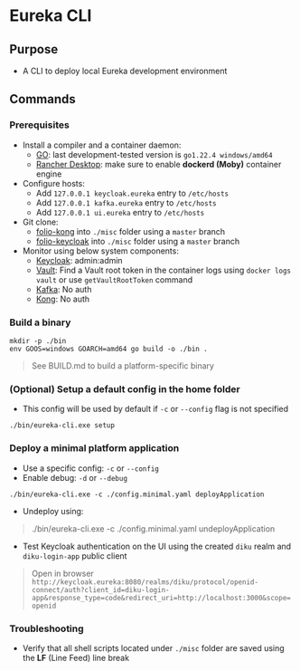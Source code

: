 # Eureka CLI

## Purpose

- A CLI to deploy local Eureka development environment

## Commands

### Prerequisites

- Install a compiler and a container daemon:
  - [GO](<https://go.dev/doc/install>): last development-tested version is `go1.22.4 windows/amd64`
  - [Rancher Desktop](<https://rancherdesktop.io/>): make sure to enable **dockerd (Moby)** container engine
- Configure hosts:
  - Add `127.0.0.1 keycloak.eureka` entry to `/etc/hosts`
  - Add `127.0.0.1 kafka.eureka` entry to `/etc/hosts`
  - Add `127.0.0.1 ui.eureka` entry to `/etc/hosts`
- Git clone:
  - [folio-kong](<https://github.com/folio-org/folio-kong>) into `./misc` folder using a `master` branch
  - [folio-keycloak](<https://github.com/folio-org/folio-keycloak>) into `./misc` folder using a `master` branch
- Monitor using below system components:
  - [Keycloak](<http://keycloak.eureka:8080>): admin:admin
  - [Vault](<http://localhost:8200>): Find a Vault root token in the container logs using `docker logs vault` or use `getVaultRootToken` command
  - [Kafka](<http://localhost:9080>): No auth
  - [Kong](<http://localhost:8002>): No auth  

### Build a binary
  
```shell
mkdir -p ./bin
env GOOS=windows GOARCH=amd64 go build -o ./bin .
```

> See BUILD.md to build a platform-specific binary

### (Optional) Setup a default config in the home folder

- This config will be used by default if `-c` or `--config` flag is not specified

```shell
./bin/eureka-cli.exe setup
```

### Deploy a minimal platform application

- Use a specific config: `-c` or `--config`
- Enable debug: `-d` or `--debug`

```shell
./bin/eureka-cli.exe -c ./config.minimal.yaml deployApplication
```

- Undeploy using:

> ./bin/eureka-cli.exe -c ./config.minimal.yaml undeployApplication

- Test Keycloak authentication on the UI using the created `diku` realm and `diku-login-app` public client

> Open in browser `http://keycloak.eureka:8080/realms/diku/protocol/openid-connect/auth?client_id=diku-login-app&response_type=code&redirect_uri=http://localhost:3000&scope=openid`

### Troubleshooting

- Verify that all shell scripts located under `./misc` folder are saved using the **LF** (Line Feed) line break
